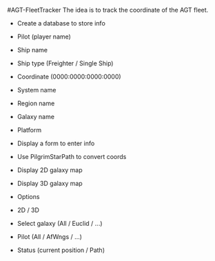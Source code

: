 #AGT-FleetTracker
The idea is to track the coordinate of the AGT fleet.

* Create a database to store info
 * Pilot (player name)
 * Ship name
 * Ship type (Freighter / Single Ship)
 * Coordinate (0000:0000:0000:0000)
 * System name
 * Region name
 * Galaxy name
 * Platform

* Display a form to enter info
* Use PilgrimStarPath to convert coords
* Display 2D galaxy map
* Display 3D galaxy map
* Options
 * 2D / 3D
 * Select galaxy (All / Euclid / ...)
 * Pilot (All / AfWngs / ...)
 * Status (current position / Path)

